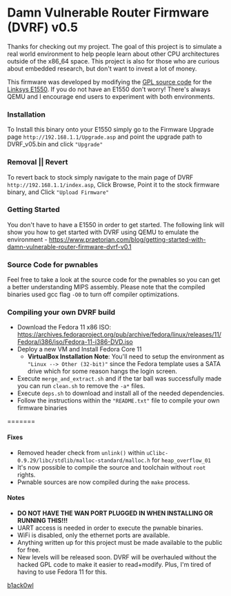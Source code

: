 # Damn Vulnerable Router Firmware (DVRF) v0.5

Thanks for checking out my project. The goal of this project is to simulate a real world environment to help people learn about other CPU architectures outside of the x86_64 space. This project is also for those who are curious about embedded research, but don't want to invest a lot of money.

This firmware was developed by modifying the [GPL source code](http://downloads.linksys.com/downloads/gplcode/1224700471571/E1550_1.0.03.002.tar.gz) for the [Linksys E1550](https://www.linksys.com/us/support-product?pid=01t80000003K7WIAA0). If you do not have an E1550 don't worry! There's always QEMU and I encourage end users to experiment with both environments.

### Installation
To Install this binary onto your E1550 simply go to the Firmware Upgrade page `http://192.168.1.1/Upgrade.asp` and point the upgrade path to DVRF_v05.bin and click `"Upgrade"`

### Removal || Revert
To revert back to stock simply navigate to the main page of DVRF `http://192.168.1.1/index.asp`, Click Browse, Point it to the stock firmware binary, and Click `"Upload Firmware"`

### Getting Started
You don't have to have a E1550 in order to get started. The following link will show you how to get started with DVRF using QEMU to emulate the environment - https://www.praetorian.com/blog/getting-started-with-damn-vulnerable-router-firmware-dvrf-v0.1

### Source Code for pwnables
Feel free to take a look at the source code for the pwnables so you can get a better understanding MIPS assembly. Please note that the compiled binaries used gcc flag `-O0` to turn off compiler optimizations.

### Compiling your own DVRF build

* Download the Fedora 11 x86 ISO: https://archives.fedoraproject.org/pub/archive/fedora/linux/releases/11/Fedora/i386/iso/Fedora-11-i386-DVD.iso
* Deploy a new VM and Install Fedora Core 11
  * **VirtualBox Installation Note**: You'll need to setup the environment as `"Linux --> Other (32-bit)"` since the Fedora template uses a SATA drive which for some reason hangs the login screen.
* Execute `merge_and_extract.sh` and if the tar ball was successfully made you can run `clean.sh` to remove the `-a*` files.
* Execute `deps.sh` to download and install all of the needed dependencies.
* Follow the instructions within the `"README.txt"` file to compile your own firmware binaries

=======

#### Fixes
* Removed header check from `unlink()` within `uClibc-0.9.29/libc/stdlib/malloc-standard/malloc.h` for `heap_overflow_01`
* It's now possible to compile the source and toolchain without `root` rights.
* Pwnable sources are now compiled during the `make` process.

#### Notes
* **DO NOT HAVE THE WAN PORT PLUGGED IN WHEN INSTALLING OR RUNNING THIS!!!**
* UART access is needed in order to execute the pwnable binaries.
* WiFi is disabled, only the ethernet ports are available.
* Anything written up for this project must be made available to the public for free.
* New levels will be released soon. DVRF will be overhauled without the hacked GPL code to make it easier to read+modify. Plus, I'm tired of having to use Fedora 11 for this.

<a href="https://twitter.com/b1ack0wl">b1ack0wl</a>

